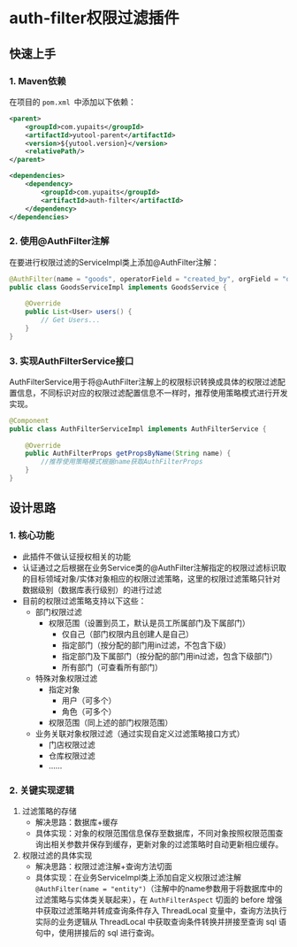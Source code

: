 # auth-filter权限过滤插件

## 快速上手
### 1. Maven依赖
在项目的 `pom.xml `中添加以下依赖：
```xml
<parent>
    <groupId>com.yupaits</groupId>
    <artifactId>yutool-parent</artifactId>
    <version>${yutool.version}</version>
    <relativePath/>
</parent>

<dependencies>
    <dependency>
        <groupId>com.yupaits</groupId>
        <artifactId>auth-filter</artifactId>
    </dependency>
</dependencies>
```
### 2. 使用@AuthFilter注解
在要进行权限过滤的ServiceImpl类上添加@AuthFilter注解：
```java
@AuthFilter(name = "goods", operatorField = "created_by", orgField = "org_id")
public class GoodsServiceImpl implements GoodsService {
	
    @Override
    public List<User> users() {
        // Get Users...
    }
}
```
### 3. 实现AuthFilterService接口
AuthFilterService用于将@AuthFilter注解上的权限标识转换成具体的权限过滤配置信息，不同标识对应的权限过滤配置信息不一样时，推荐使用策略模式进行开发实现。
```java
@Component
public class AuthFilterServiceImpl implements AuthFilterService {
    
    @Override
    public AuthFilterProps getPropsByName(String name) {
        //推荐使用策略模式根据name获取AuthFilterProps
    }
}
```
## 设计思路
### 1. 核心功能

- 此插件不做认证授权相关的功能
- 认证通过之后根据在业务Service类的@AuthFilter注解指定的权限过滤标识取的目标领域对象/实体对象相应的权限过滤策略，这里的权限过滤策略只针对数据级别（数据库表行级别）的进行过滤
- 目前的权限过滤策略支持以下这些：
   - 部门权限过滤
      - 权限范围（设置到员工，默认是员工所属部门及下属部门）
         - 仅自己（部门权限内且创建人是自己）
         - 指定部门（按分配的部门用in过滤，不包含下级）
         - 指定部门及下属部门（按分配的部门用in过滤，包含下级部门）
         - 所有部门（可查看所有部门）
   - 特殊对象权限过滤
      - 指定对象
         - 用户（可多个）
         - 角色（可多个）
      - 权限范围（同上述的部门权限范围）
   - 业务关联对象权限过滤（通过实现自定义过滤策略接口方式）
      - 门店权限过滤
      - 仓库权限过滤
      - ……
### 2. 关键实现逻辑

1. 过滤策略的存储
   - 解决思路：数据库+缓存
   - 具体实现：对象的权限范围信息保存至数据库，不同对象按照权限范围查询出相关参数并保存到缓存，更新对象的过滤策略时自动更新相应缓存。
2. 权限过滤的具体实现 
   - 解决思路：权限过滤注解+查询方法切面
   - 具体实现：在业务ServiceImpl类上添加自定义权限过滤注解 `@AuthFilter(name = "entity")`（注解中的name参数用于将数据库中的过滤策略与实体类关联起来），在 `AuthFilterAspect` 切面的 before 增强中获取过滤策略并转成查询条件存入 ThreadLocal 变量中，查询方法执行实际的业务逻辑从 ThreadLocal 中获取查询条件转换并拼接至查询 sql 语句中，使用拼接后的 sql 进行查询。
